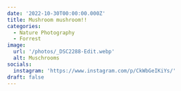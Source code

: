 ```yaml
---
date: '2022-10-30T00:00:00.000Z'
title: Mushroom mushroom!!
categories:
  - Nature Photography
  - Forrest
image:
  url: '/photos/_DSC2288-Edit.webp'
  alt: Muschrooms
socials:
  instagram: 'https://www.instagram.com/p/CkWbGeIKiYs/'
draft: false
---
```


